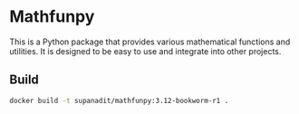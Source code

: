 # Mathfunpy

This is a Python package that provides various mathematical functions and utilities. It is designed to be easy to use and integrate into other projects.

## Build

```bash
docker build -t supanadit/mathfunpy:3.12-bookworm-r1 .
```